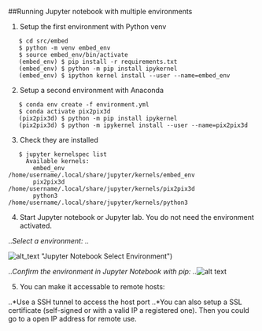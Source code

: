 ##Running Jupyter notebook with multiple environments

1. Setup the first environment with Python venv
```
   $ cd src/embed
   $ python -m venv embed_env
   $ source embed_env/bin/activate
   (embed_env) $ pip install -r requirements.txt
   (embed_env) $ python -m pip install ipykernel
   (embed_env) $ ipython kernel install --user --name=embed_env
```
2. Setup a second environment with Anaconda
```
   $ conda env create -f environment.yml
   $ conda activate pix2pix3d
   (pix2pix3d) $ python -m pip install ipykernel
   (pix2pix3d) $ python -m ipykernel install --user --name=pix2pix3d
```
3. Check they are installed
```
   $ jupyter kernelspec list
     Available kernels:
       embed_env    /home/username/.local/share/jupyter/kernels/embed_env
       pix2pix3d    /home/username/.local/share/jupyter/kernels/pix2pix3d
       python3      /home/username/.local/share/jupyter/kernels/python3
```
4. Start Jupyter notebook or Jupyter lab.  You do not need the environment activated.

..*Select a environment:
..*<p>![alt_text](https://github.com/markwdalton/lambdalabs/blob/main/documentation/software/jupyter/notebook-with-virtual-envs/jupyter-notebook-select-environment.jpg) "Jupyter Notebook Select Environment")</p>
..*Confirm the environment in Jupyter Notebook with pip:
..*![alt text](https://github.com/markwdalton/lambdalabs/blob/main/documentation/software/jupyter/notebook-with-virtual-envs/jupyter-notebook-confirm-pip.png "Jupyter Notebook confirm pip install")

5. You can make it accessable to remote hosts:

..*Use a SSH tunnel to access the host port
..*You can also setup a SSL certificate (self-signed or with a valid IP a registered one).  Then you could go to a open IP address for remote use.

